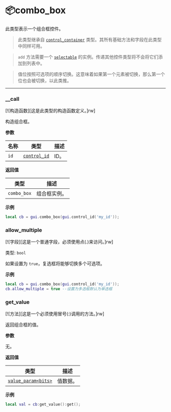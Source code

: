 # 📦combo_box

此类型表示一个组合框控件。

> 此类型继承自 [`control_container`](/api/gui/container/control-container "此类型表示一个带有容器的抽象控件。") 类型。其所有基础方法和字段在此类型中同样可用。

> `add` 方法需要一个 [`selectable`](/api/gui/control/selectable "此类型表示一个可选择的控件。") 的实例。传递其他控件类型将不会将它们添加到列表中。

> 值位按照可选项的顺序切换。这意味着如果第一个元素被切换，那么第一个位也会被切换，以此类推。

_________________

### __call

[![构造函数][这是此类型的构造函数定义。]rw]

构造组合框。

**参数**

| 名称 | 类型 | 描述 |
| ---- | ---- | ----------- |
| `id` | [`control_id`](/api/gui/common-types/control-id "此类型表示一个控件ID。") | ID。 |

**返回值**

| 类型 | 描述 |
| ---- | ----------- |
| `combo_box` | 组合框实例。 |

**示例**

```lua
local cb = gui.combo_box(gui.control_id('my_id'));
```

### allow_multiple

[![字段][这是一个普通字段，必须使用点(.)来访问。]rw]

类型: `bool`

如果设置为 `true`，复选框将能够切换多个可选项。

**示例**

```lua
local cb = gui.combo_box(gui.control_id('my_id'));
cb.allow_multiple = true --设置为多选框默认为单选框
```

### get_value

[![方法][这是一个必须使用冒号(:)调用的方法。]rw]

返回组合框的值。

**参数**

无。

**返回值**

| 类型 | 描述 |
| ---- | ----------- |
| [`value_param<bits>`](/api/gui/control/value-param "此类型表示某些控件类型使用的值数据。") | 值数据。 |

**示例**

```lua
local val = cb:get_value():get();
```